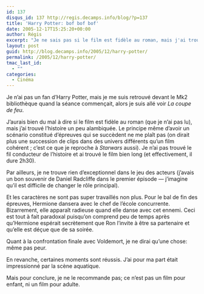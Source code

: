 ```yaml
---
id: 137
disqus_id: 137 http://regis.decamps.info/blog/?p=137
title: 'Harry Potter: bof bof bof'
date: 2005-12-17T15:25:20+00:00
author: Régis
excerpt: "Je ne sais pas si le film est fidèle au roman, mais j'ai trouvé le scénario bien confus."
layout: post
guid: http://blog.decamps.info/2005/12/harry-potter/
permalink: /2005/12/harry-potter/
tmac_last_id:
  - ""
categories:
  - Cinéma
---
```

Je n’ai pas un fan d’Harry Potter, mais je me suis retrouvé devant le Mk2 bibliothèque quand la séance commençait, alors je suis allé voir _La coupe de feu_.

J’aurais bien du mal à dire si le film est fidèle au roman (que je n’ai pas lu), mais j’ai trouvé l’histoire un peu alambiquée. Le principe même d’avoir un scénario constitué d’épreuves qui se succèdent ne me plaît pas (on dirait plus une succession de clips dans des univers différents qu’un film cohérent ; c’est ce que je reproche à _Starwars_ aussi). Je n’ai pas trouvé le fil conducteur de l’histoire et ai trouvé le film bien long (et effectivement, il dure 2h30). 

Par ailleurs, je ne trouve rien d’exceptionnel dans le jeu des acteurs (j’avais un bon souvenir de Daniel Radcliffe dans le premier épisode &#8212; j’imagine qu’il est difficile de changer le rôle principal). 

Et les caractères ne sont pas super travaillés non plus. Pour le bal de fin des épreuves, Hermione dansera avec le chef de l’école concurrente. Bizarrement, elle apparaît radieuse quand elle danse avec cet ennemi. Ceci est tout à fait paradoxal puisqu’on comprend peu de temps après qu’Hermione espérait secrètement que Ron l’invite à être sa partenaire et qu’elle est déçue que de sa soirée.

Quant à la confrontation finale avec Voldemort, je ne dirai qu’une chose: même pas peur.

En revanche, certaines moments sont réussis. J’ai pour ma part était impressionné par la scène aquatique.

Mais pour conclure, je ne le recommande pas; ce n’est pas un film pour enfant, ni un film pour adulte.
